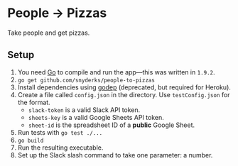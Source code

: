 # People -> Pizzas

Take people and get pizzas.

## Setup
1. You need [Go](https://golang.org) to compile and run the app—this was written in `1.9.2`.
2. `go get github.com/snyderks/people-to-pizzas`
3. Install dependencies using [godep](https://github.com/tools/godep) (deprecated, but required for Heroku).
4. Create a file called `config.json` in the directory. Use `testConfig.json` for the format.
    * `slack-token` is a valid Slack API token.
    * `sheets-key` is a valid Google Sheets API token.
    * `sheet-id` is the spreadsheet ID of a **public** Google Sheet.
5. Run tests with `go test ./...`
6. `go build`
7. Run the resulting executable.
8. Set up the Slack slash command to take one parameter: a number.

